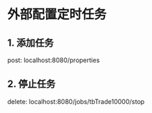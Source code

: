 # 外部配置定时任务

## 1. 添加任务

post: localhost:8080/properties

## 2. 停止任务

delete: localhost:8080/jobs/tbTrade10000/stop